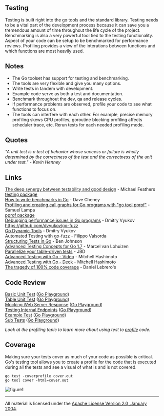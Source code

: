## Testing

Testing is built right into the go tools and the standard library. Testing needs to be a vital part of the development process because it can save you a tremendous amount of time throughout the life cycle of the project. Benchmarking is also a very powerful tool tied to the testing functionality. Aspect of your code can be setup to be benchmarked for performance reviews. Profiling provides a view of the interations between functions and which functions are most heavily used.

## Notes

* The Go toolset has support for testing and benchmarking.
* The tools are very flexible and give you many options.
* Write tests in tandem with development.
* Example code serve as both a test and documentation.
* Benchmark throughout the dev, qa and release cycles.
* If performance problems are observed, profile your code to see what functions to focus on.
* The tools can interfere with each other. For example, precise memory profiling skews CPU profiles, goroutine blocking profiling affects scheduler trace, etc. Rerun tests for each needed profiling mode.

## Quotes

_"A unit test is a test of behavior whose success or failure is wholly determined by the correctness of the test and the correctness of the unit under test." - Kevin Henney_

## Links

[The deep synergy between testability and good design](https://www.youtube.com/watch?reload=9&feature=share&v=4cVZvoFGJTU&app=desktop) - Michael Feathers  
[testing package](http://golang.org/pkg/testing/)    
[How to write benchmarks in Go](https://dave.cheney.net/2013/06/30/how-to-write-benchmarks-in-go) - Dave Cheney    
[Profiling and creating call graphs for Go programs with "go tool pprof"](http://saml.rilspace.com/profiling-and-creating-call-graphs-for-go-programs-with-go-tool-pprof) - Samuel Lampa    
[pprof package](https://golang.org/pkg/net/http/pprof/)    
[Debugging performance issues in Go programs](https://software.intel.com/en-us/blogs/2014/05/10/debugging-performance-issues-in-go-programs) - Dmitry Vyukov    
https://github.com/dvyukov/go-fuzz  
[Go Dynamic Tools](https://talks.golang.org/2015/dynamic-tools.slide#1) - Dmitry Vyukov    
[Automated Testing with go-fuzz](https://vimeo.com/141698770) - Filippo Valsorda    
[Structuring Tests in Go](https://medium.com/@benbjohnson/structuring-tests-in-go-46ddee7a25c#.b2m3nziyb) - Ben Johnson  
[Advanced Testing Concepts for Go 1.7](https://speakerdeck.com/mpvl/advanced-testing-concepts-for-go-1-dot-7) - Marcel van Lohuizen  
[Parallelize your table-driven tests](https://rakyll.org/parallelize-test-tables/) - JBD     
[Advanced Testing with Go - Video](https://www.youtube.com/shared?ci=LARb45o5TpA) - Mitchell Hashimoto  
[Advanced Testing with Go - Deck](https://speakerdeck.com/mitchellh/advanced-testing-with-go) - Mitchell Hashimoto  
[The tragedy of 100% code coverage](http://labs.ig.com/code-coverage-100-percent-tragedy) - Daniel Lebrero's  

## Code Review

[Basic Unit Test](example1/example1_test.go) ([Go Playground](https://play.golang.org/p/F7kXmSfr7AE))  
[Table Unit Test](example2/example2_test.go) ([Go Playground](https://play.golang.org/p/1a2u8omEqrX))  
[Mocking Web Server Response](example3/example3_test.go) ([Go Playground](https://play.golang.org/p/SILnu117hak))  
[Testing Internal Endpoints](example4/handlers/handlers_test.go) ([Go Playground](https://play.golang.org/p/CSK7SZEeWf3))  
[Example Test](example4/handlers/handlers_example_test.go) ([Go Playground](https://play.golang.org/p/rE0DRliZH9t))  
[Sub Tests](example5/example5_test.go) ([Go Playground](https://play.golang.org/p/TmH1nMDsrvL))  

_Look at the profiling topic to learn more about using test to [profile](../profiling) code._

## Coverage

Making sure your tests cover as much of your code as possible is critical. Go's testing tool allows you to create a profile for the code that is executed during all the tests and see a visual of what is and is not covered.

	go test -coverprofile cover.out
	go tool cover -html=cover.out

![figure1](testing_coverage.png)
___
All material is licensed under the [Apache License Version 2.0, January 2004](http://www.apache.org/licenses/LICENSE-2.0).
